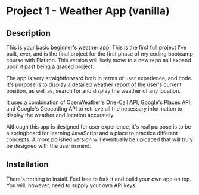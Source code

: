 # Project 1 - Weather App (vanilla)

## Description

This is your basic beginner's weather app. This is the first full project I've built, ever, and is the final project for the first phase of my coding bootcamp course with Flatiron. This version will likely move to a new repo as I expand upon it past being a graded project.

The app is very straightforward both in terms of user experience, and code. It's purpose is to display a detailed weather report of the user's current position, as well as, search for and display the weather of any location.

It uses a combination of OpenWeather's One-Call API, Google's Places API, and Google's Geocoding API to retrieve all the necessary information to display the weather and location accurately.

Although this app is designed for user experience, it's real purpose is to be a springboard for learning JavaScript and a place to practice different concepts. A more polished version will eventually be uploaded that will truly be designed with the user in mind.

## Installation

There's nothing to install. Feel free to fork it and build your own app on top. You will, however, need to supply your own API keys.
